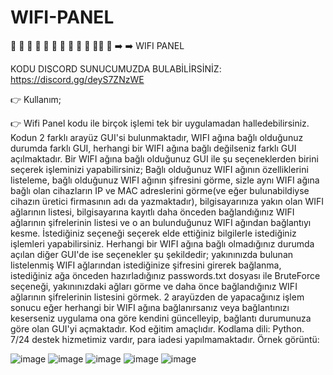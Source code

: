 # WIFI-PANEL

🌟 🌟 🌟 🌟 🌟 🌟 🌟 🌟 🌟 🌟 🌟🌟 🌟 
➡️ ➡️  WIFI PANEL

KODU DISCORD SUNUCUMUZDA BULABİLİRSİNİZ:
https://discord.gg/deyS7ZNzWE

👉 Kullanım;

👉 Wifi Panel kodu ile birçok işlemi tek bir uygulamadan halledebilirsiniz. Kodun 2 farklı arayüz GUI'si bulunmaktadır, WIFI ağına bağlı olduğunuz durumda farklı GUI, herhangi bir WIFI ağına bağlı değilseniz farklı GUI açılmaktadır. Bir WIFI ağına bağlı olduğunuz GUI ile şu seçeneklerden birini seçerek işleminizi yapabilirsiniz; Bağlı olduğunuz WIFI ağının özelliklerini listeleme, bağlı olduğunuz WIFI ağının şifresini görme, sizle aynı WIFI ağına bağlı olan cihazların IP ve MAC adreslerini görme(ve eğer bulunabildiyse cihazın üretici firmasının adı da yazmaktadır), bilgisayarınıza yakın olan WIFI ağlarının listesi, bilgisayarına kayıtlı daha önceden bağlandığınız WIFI ağlarının şifrelerinin listesi ve o an bulunduğunuz WIFI ağından bağlantıyı kesme. İstediğiniz seçeneği seçerek elde ettiğiniz bilgilerle istediğiniz işlemleri yapabilirsiniz. Herhangi bir WIFI ağına bağlı olmadığınız durumda açılan diğer GUI'de ise seçenekler şu şekildedir; yakınınızda bulunan listelenmiş WIFI ağlarından istediğinize şifresini girerek bağlanma, istediğiniz ağa önceden hazırladığınız passwords.txt dosyası ile BruteForce seçeneği, yakınınızdaki ağları görme ve daha önce bağlandığınız WIFI ağlarının şifrelerinin listesini görmek. 2 arayüzden de yapacağınız işlem sonucu eğer herhangi bir WIFI ağına bağlanırsanız veya bağlantınızı keserseniz uygulama ona göre kendini güncelleyip, bağlantı durumunuza göre olan GUI'yi açmaktadır. Kod eğitim amaçlıdır. Kodlama dili: Python. 7/24 destek hizmetimiz vardır, para iadesi yapılmamaktadır. Örnek görüntü:

![image](https://github.com/canhhr/WIFI-PANEL/assets/82213336/7454dc13-3236-4783-bdca-ab6ec4fa9ddd)
![image](https://github.com/canhhr/WIFI-PANEL/assets/82213336/605b2a3f-fdeb-4775-a853-7d6f5552209d)
![image](https://github.com/canhhr/WIFI-PANEL/assets/82213336/cb889547-e4bc-4b97-b9c4-4da46f0f92cd)
![image](https://github.com/canhhr/WIFI-PANEL/assets/82213336/68cc85eb-14d6-440b-a89a-22b476910f9e)
![image](https://github.com/canhhr/WIFI-PANEL/assets/82213336/b00273bf-9196-4098-afb3-c537d9b09113)
